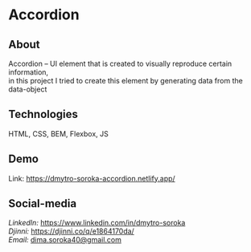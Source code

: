 # Accordion

## About

Accordion – UI element that is created to visually reproduce certain information, <br/> in this project I tried to create this element by generating data from the data-object


## Technologies

HTML, CSS, BEM, Flexbox, JS


## Demo

Link: https://dmytro-soroka-accordion.netlify.app/


## Social-media

_LinkedIn:_ https://www.linkedin.com/in/dmytro-soroka <br/>
_Djinni:_ https://djinni.co/q/e1864170da/ <br/>
_Email:_ dima.soroka40@gmail.com
